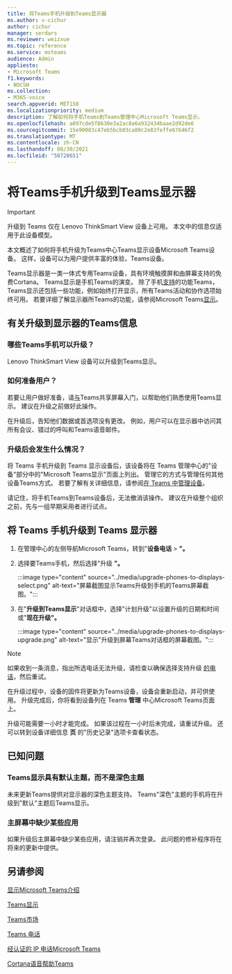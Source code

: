 ```yaml
---
title: 将Teams手机升级到Teams显示器
ms.author: v-cichur
author: cichur
manager: serdars
ms.reviewer: weizxue
ms.topic: reference
ms.service: msteams
audience: Admin
appliesto:
- Microsoft Teams
f1.keywords:
- NOCSH
ms.collection:
- M365-voice
search.appverid: MET150
ms.localizationpriority: medium
description: 了解如何将手机Teams到Teams管理中心Microsoft Teams显示。
ms.openlocfilehash: a097cde5f8630e3a2ac8a6a932434baae2d92de6
ms.sourcegitcommit: 15e90083c47eb5bcb03ca80c2e83feffe67646f2
ms.translationtype: MT
ms.contentlocale: zh-CN
ms.lasthandoff: 08/30/2021
ms.locfileid: "58728651"
---
```

# <a name="upgrade-teams-phones-to-teams-displays"></a>将Teams手机升级到Teams显示器

> [!IMPORTANT]
> 升级到 Teams 仅在 Lenovo ThinkSmart View 设备上可用。 本文中的信息仅适用于此设备模型。  

本文概述了如何将手机升级为Teams中心Teams显示设备Microsoft Teams设备。 这样，设备可以为用户提供丰富的体验，Teams设备。

Teams显示器是一类一体式专用Teams设备，具有环境触摸屏和由屏幕支持的免费Cortana。 Teams显示是手机Teams的演变。 除了手机[支持](phones-for-teams.md#features-supported-by-teams-phones)的功能Teams，Teams显示还包括一些功能，例如始终打开显示，所有Teams活动和协作选项始终可用。 若要详细了解显示器所Teams的功能，请参阅Microsoft Teams[显示](teams-displays.md)。

## <a name="what-you-need-to-know-about-upgrading-to-teams-displays"></a>有关升级到显示器的Teams信息

### <a name="which-teams-phones-can-be-upgraded"></a>哪些Teams手机可以升级？

Lenovo ThinkSmart View 设备可以升级到Teams显示。

### <a name="how-can-i-prepare-users"></a>如何准备用户？

若要让用户做好准备，请[与](https://support.microsoft.com/office/get-started-with-teams-displays-ff299825-7f13-4528-96c2-1d3437e6d4e6)Teams共享屏幕入门，以帮助他们熟悉使用Teams显示。 建议在升级之前做好此操作。

在升级后，告知他们数据或首选项没有更改。 例如，用户可以在显示器中访问其所有会议、错过的呼叫和Teams语音邮件。 

### <a name="what-happens-after-the-upgrade"></a>升级后会发生什么情况？

将 Teams 手机升级到 Teams 显示设备后，该设备将在 Teams 管理中心的"设备"部分中的"Microsoft Teams显示"页面上列出。 管理它的方式与管理任何其他设备Teams方式。 若要了解有关详细信息，请参阅[在 Teams 中管理设备](device-management.md)。

请记住，将手机Teams到Teams设备后，无法撤消该操作。 建议在升级整个组织之前，先与一组早期采用者进行试点。 

## <a name="upgrade-your-teams-phones-to-teams-displays"></a>将 Teams 手机升级到 Teams 显示器

1. 在管理中心的左侧导航Microsoft Teams，转到"**设备电话**  >  **"。**
2. 选择要Teams手机，然后选择"升级 **"。**

    :::image type="content" source="../media/upgrade-phones-to-displays-select.png" alt-text="屏幕截图显示Teams升级到手机的Teams屏幕截图。":::

3. 在"**升级到Teams显示**"对话框中，选择"计划升级"以设置升级的日期和时间或"**现在升级"。**

    :::image type="content" source="../media/upgrade-phones-to-displays-upgrade.png" alt-text="显示"升级到屏幕Teams对话框的屏幕截图。":::

> [!NOTE]
> 如果收到一条消息，指出所选电话无法升级，请检查以确保选择支持升级 [的电话](#which-teams-phones-can-be-upgraded)，然后重试。

在升级过程中，设备的固件将更新为Teams设备，设备会重新启动，并可供使用。 升级完成后，你将看到设备列在 Teams **管理** 中心Microsoft Teams页面上。

升级可能需要一小时才能完成。 如果该过程在一小时后未完成，请重试升级。 还可以转到设备详细信息 **页** 的"历史记录"选项卡查看状态。

## <a name="known-issues"></a>已知问题

### <a name="teams-displays-have-the-default-theme-instead-of-the-dark-theme"></a>Teams显示具有默认主题，而不是深色主题

未来更新Teams提供对显示器的深色主题支持。 Teams"深色"主题的手机将在升级到"默认"主题后Teams显示。

### <a name="some-apps-are-missing-from-the-home-screen"></a>主屏幕中缺少某些应用

如果升级后主屏幕中缺少某些应用，请注销并再次登录。 此问题的修补程序将在将来的更新中提供。

## <a name="see-also"></a>另请参阅

[显示Microsoft Teams介绍](https://techcommunity.microsoft.com/t5/microsoft-teams-blog/introducing-microsoft-teams-displays/ba-p/1505437)

[Teams显示](teams-displays.md)

[Teams市场](https://office.com/teamsdevices)

[Teams 电话](phones-for-teams.md)

[经认证的 IP 电话Microsoft Teams](teams-ip-phones.md)

[Cortana语音帮助Teams](../cortana-in-teams.md)